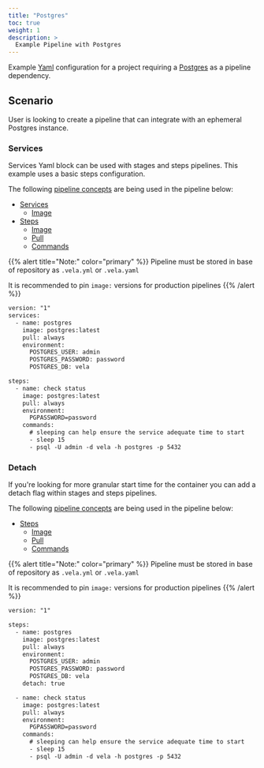 ```yaml
---
title: "Postgres"
toc: true
weight: 1
description: >
  Example Pipeline with Postgres
---
```


Example [Yaml](https://yaml.org/spec/) configuration for a project requiring a [Postgres](https://www.postgresql.org/) as a pipeline dependency.

## Scenario

User is looking to create a pipeline that can integrate with an ephemeral Postgres instance.

### Services

Services Yaml block can be used with stages and steps pipelines. This example uses a basic steps configuration.

The following [pipeline concepts](/docs/tour/) are being used in the pipeline below:

* [Services](/docs/tour/services/)
  * [Image](/docs/tour/image/)
* [Steps](/docs/tour/steps/)
  * [Image](/docs/tour/image/)
  * [Pull](/docs/tour/image/)
  * [Commands](/docs/tour/steps/)

{{% alert title="Note:" color="primary" %}}
Pipeline must be stored in base of repository as `.vela.yml` or `.vela.yaml`

It is recommended to pin `image:` versions for production pipelines
{{% /alert %}}

```diff
version: "1"
services:
  - name: postgres
    image: postgres:latest
    pull: always
    environment:
      POSTGRES_USER: admin
      POSTGRES_PASSWORD: password
      POSTGRES_DB: vela

steps:
  - name: check status
    image: postgres:latest
    pull: always
    environment:
      PGPASSWORD=password
    commands:
      # sleeping can help ensure the service adequate time to start
      - sleep 15
      - psql -U admin -d vela -h postgres -p 5432
```

### Detach

If you're looking for more granular start time for the container you can add a detach flag within stages and steps pipelines.

The following [pipeline concepts](/docs/tour/) are being used in the pipeline below:

* [Steps](/docs/tour/steps/)
  * [Image](/docs/tour/image/)
  * [Pull](/docs/tour/image/)
  * [Commands](/docs/tour/steps/)

{{% alert title="Note:" color="primary" %}}
Pipeline must be stored in base of repository as `.vela.yml` or `.vela.yaml`

It is recommended to pin `image:` versions for production pipelines
{{% /alert %}}

```diff
version: "1"

steps:
  - name: postgres
    image: postgres:latest
    pull: always
    environment:
      POSTGRES_USER: admin
      POSTGRES_PASSWORD: password
      POSTGRES_DB: vela    
    detach: true

  - name: check status
    image: postgres:latest
    pull: always
    environment:
      PGPASSWORD=password
    commands:
      # sleeping can help ensure the service adequate time to start
      - sleep 15
      - psql -U admin -d vela -h postgres -p 5432
```
